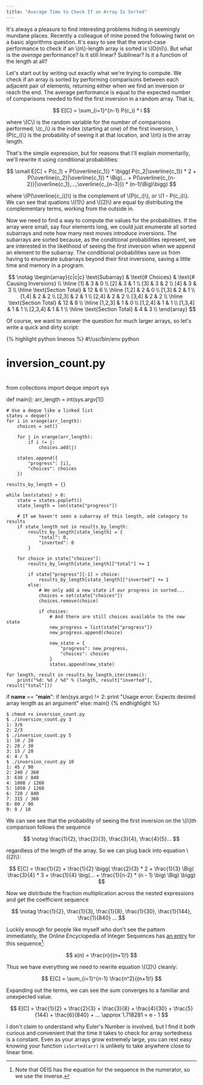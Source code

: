 ```yaml
---
title: "Average Time to Check If an Array Is Sorted"
---
```


It's always a pleasure to find interesting problems hiding in seemingly mundane places. Recently a colleague of mine posed the following twist on a basic algorithms question. It's easy to see that the worst-case performance to check if an \\(n\\)-length array is sorted is \\(O(n)\\). But what is the _average_ performance? Is it still linear? Sublinear? Is it a function of the length at all?

Let's start out by writing out exactly what we're trying to compute. We check if an array is sorted by performing comparisons between each adjacent pair of elements, returning either when we find an inversion or reach the end. The average performance is equal to the expected number of comparisons needed to find the first inversion in a random array. That is,

$$ E[C] = \sum_{i=1}^{n-1} P(c_i) * i $$

where \\(C\\) is the random variable for the number of comparisons performed, \\(c_i\\) is the index (starting at one) of the first inversion, \\(P(c_i)\\) is the probability of seeing it at that location, and \\(n\\) is the array length.

That's the simple expression, but for reasons that I'll explain momentarily, we'll rewrite it using conditional probabilities:

$$ \small E[C] = P(c_1) + P(\overline{c_1}) * \bigg( P(c_2|\overline{c_1}) * 2 + P(\overline{c_2}|\overline{c_1}) * \Big(... + P(\overline{c_{n-2}}|\overline{c_1},...,\overline{c_{n-3}}) * (n-1)\Big)\bigg) $$

where \\(P(\overline{c_i})\\) is the complement of \\(P(c_i)\\), or \\(1 - P(c_i)\\). We can see that quations \\((1)\\) and \\((2)\\) are equal by distributing the complementary terms, working from the outside in.

Now we need to find a way to compute the values for the probabilities. If the array were small, say four elements long, we could just enumerate all sorted subarrays and note how many next moves introduce inversions. The subarrays are sorted because, as the conditional probabilities represent, we are interested in the likelihood of seeing the first inversion when we append an element to the subarray. The conditional probabilities save us from having to enumerate subarrays beyond their first inversions, saving a little time and memory in a program.

$$
\notag
\begin{array}{c|c|c}
  \text{Subarray} & \text{# Choices} & \text{# Causing Inversions} \\
  \hline
  [1] & 3 & 0 \\
  [2] & 3 & 1 \\
  [3] & 3 & 2 \\
  [4] & 3 & 3 \\
  \hline
  \text{Section Total} & 12 & 6 \\
  \hline
  [1,2] & 2 & 0 \\
  [1,3] & 2 & 1 \\
  [1,4] & 2 & 2 \\
  [2,3] & 2 & 1 \\
  [2,4] & 2 & 2 \\
  [3,4] & 2 & 2 \\
  \hline
  \text{Section Total} & 12 & 8 \\
  \hline
  [1,2,3] & 1 & 0 \\
  [1,2,4] & 1 & 1 \\
  [1,3,4] & 1 & 1 \\
  [2,3,4] & 1 & 1 \\
  \hline
  \text{Section Total} & 4 & 3 \\
\end{array}
$$

Of course, we want to answer the question for much larger arrays, so let's write a quick and dirty script:

{% highlight python linenos %}
#!/usr/bin/env python

#
# inversion_count.py
#

from collections import deque
import sys


def main():
    arr_length = int(sys.argv[1])

    # Use a deque like a linked list
    states = deque()
    for i in xrange(arr_length):
        choices = set()

        for j in xrange(arr_length):
            if i != j:
                choices.add(j)

        states.append({
            "progress": [i],
            "choices": choices
        })

    results_by_length = {}

    while len(states) > 0:
        state = states.popleft()
        state_length = len(state["progress"])

        # If we haven't seen a subarray of this length, add category to results
        if state_length not in results_by_length:
            results_by_length[state_length] = {
                "total": 0,
                "inverted": 0
            }

        for choice in state["choices"]:
            results_by_length[state_length]["total"] += 1

            if state["progress"][-1] > choice:
                results_by_length[state_length]["inverted"] += 1
            else:
                # We only add a new state if our progress in sorted...
                choices = set(state["choices"])
                choices.remove(choice)

                if choices:
                    # And there are still choices available to the new state
                    new_progress = list(state["progress"])
                    new_progress.append(choice)

                    new_state = {
                        "progress": new_progress,
                        "choices": choices
                    }
                    states.append(new_state)

    for length, result in results_by_length.iteritems():
        print("%d: %d / %d" % (length, result["inverted"], result["total"]))


if __name__ == "__main__":
    if len(sys.argv) != 2:
        print "Usage error: Expects desired array length as an argument"
    else:
        main()
{% endhighlight %}

<pre class='terminal'><code>$ chmod +x inversion_count.py
$ ./inversion_count.py 3
1: 3/6
2: 2/3
$ ./inversion_count.py 5
1: 10 / 20
2: 20 / 30
3: 15 / 20
4: 4 / 5
$ ./inversion_count.py 10
1: 45 / 90
2: 240 / 360
3: 630 / 840
4: 1008 / 1260
5: 1050 / 1260
6: 720 / 840
7: 315 / 360
8: 80 / 90
9: 9 / 10
</code></pre>

We can see see that the probability of seeing the first inversion on the \\(i\\)th comparison follows the sequence

$$ \notag \frac{1}{2}, \frac{2}{3}, \frac{3}{4}, \frac{4}{5}... $$

regardless of the length of the array. So we can plug back into equation \\((2)\\):

$$
E[C] = \frac{1}{2} + \frac{1}{2} \bigg( \frac{2}{3} * 2 + \frac{1}{3} \Big( \frac{3}{4} * 3 + \frac{1}{4} \big(... + \frac{1}{n-2} * (n - 1) \big) \Big) \bigg)
$$

Now we distribute the fraction multiplication across the nested expressions and get the coefficient sequence

$$ \notag \frac{1}{2}, \frac{1}{3}, \frac{1}{8}, \frac{1}{30}, \frac{1}{144}, \frac{1}{840} ... $$

Luckily enough for people like myself who don't see the pattern immediately, the Online Encyclopedia of Integer Sequences has [an entry][OEIS] for this sequence[^1]:

$$ a(n) = \frac{n}{(n+1)!} $$

Thus we have everything we need to rewrite equation \\((2)\\) cleanly:

$$
E[C] = \sum_{i=1}^{n-1} \frac{n^2}{(n+1)!}
$$

Expanding out the terms, we can see the sum converges to a familiar and unexpected value.

$$
E[C] = \frac{1}{2} + \frac{2}{3} + \frac{3}{8} + \frac{4}{30} + \frac{5}{144} + \frac{6}{840} + ... \approx 1.718281 = e - 1
$$

I don't claim to understand why Euler's Number is involved, but I find it both curious and convenient that the time it takes to check for array sortedness is a constant. Even as your arrays grow extremely large, you can rest easy knowing your function `isSorted(arr)` is unlikely to take anywhere close to linear time.

<script src="https://cdn.mathjax.org/mathjax/latest/MathJax.js?config=TeX-MML-AM_CHTML" type="text/javascript"></script>
<script typ="text/x-mathjax-config">
MathJax.Hub.Config({
  TeX: { equationNumbers: { autoNumber: "all" } }
});
</script>

[^1]: Note that OEIS has the equation for the sequence in the numerator, so we use the inverse.

[OEIS]: http://oeis.org/A001048
